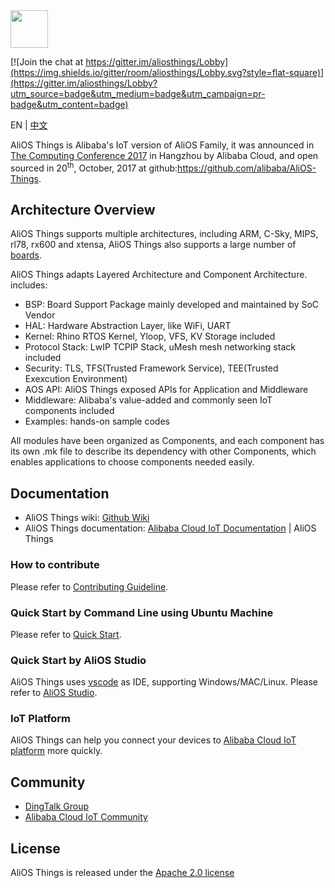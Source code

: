 <img src="https://img.alicdn.com/tfs/TB1e1U7vyAnBKNjSZFvXXaTKXXa-973-200.png" height="60">

[![Join the chat at https://gitter.im/aliosthings/Lobby](https://img.shields.io/gitter/room/aliosthings/Lobby.svg?style=flat-square)](https://gitter.im/aliosthings/Lobby?utm_source=badge&utm_medium=badge&utm_campaign=pr-badge&utm_content=badge)

EN | [中文](./README-zh.md)

AliOS Things is Alibaba's IoT version of AliOS Family, it was announced in [The Computing Conference 2017](https://yunqi.aliyun.com) in Hangzhou by Alibaba Cloud, and open sourced in 20<sup>th</sup>, October, 2017 at github:https://github.com/alibaba/AliOS-Things.

## Architecture Overview

AliOS Things supports multiple architectures, including ARM, C-Sky, MIPS, rl78, rx600 and xtensa, AliOS Things also supports a large number of [boards](./board).

AliOS Things adapts Layered Architecture and Component Architecture. includes:

- BSP: Board Support Package mainly developed and maintained by SoC Vendor
- HAL: Hardware Abstraction Layer, like WiFi, UART
- Kernel: Rhino RTOS Kernel, Yloop, VFS, KV Storage included
- Protocol Stack: LwIP TCPIP Stack, uMesh mesh networking stack included
- Security: TLS, TFS(Trusted Framework Service), TEE(Trusted Exexcution Environment)
- AOS API: AliOS Things exposed APIs for Application and Middleware
- Middleware: Alibaba's value-added and commonly seen IoT components included
- Examples: hands-on sample codes

All modules have been organized as Components, and each component has its own .mk file to describe its dependency with other Components, which enables applications to choose components needed easily.

## Documentation

- AliOS Things wiki: [Github Wiki](https://github.com/alibaba/AliOS-Things/wiki)
- AliOS Things documentation: [Alibaba Cloud IoT Documentation](https://dev.iot.aliyun.com/doc) | AliOS Things

### How to contribute

Please refer to [Contributing Guideline](https://github.com/alibaba/AliOS-Things/wiki/contributing).

### Quick Start by Command Line using Ubuntu Machine

Please refer to [Quick Start](https://github.com/alibaba/AliOS-Things/wiki/Quick-Start).

### Quick Start by AliOS Studio

AliOS Things uses [vscode](https://code.visualstudio.com/) as IDE, supporting Windows/MAC/Linux.
Please refer to [AliOS Studio](https://github.com/alibaba/AliOS-Things/wiki/AliOS-Things-Studio).

### IoT Platform

AliOS Things can help you connect your devices to [Alibaba Cloud IoT platform](https://iot.console.aliyun.com/quick_start) more quickly.

## Community

* [DingTalk Group](https://img.alicdn.com/tfs/TB1X2HOhYPpK1RjSZFFXXa5PpXa-970-1280.png)
* [Alibaba Cloud IoT Community](https://dev.iot.aliyun.com/)

## License

  AliOS Things is released under the [Apache 2.0 license](LICENSE)